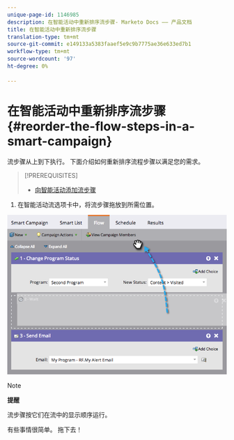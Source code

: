 ```yaml
---
unique-page-id: 1146985
description: 在智能活动中重新排序流步骤- Marketo Docs —— 产品文档
title: 在智能活动中重新排序流步骤
translation-type: tm+mt
source-git-commit: e149133a5383faaef5e9c9b7775ae36e633ed7b1
workflow-type: tm+mt
source-wordcount: '97'
ht-degree: 0%

---
```



# 在智能活动中重新排序流步骤 {#reorder-the-flow-steps-in-a-smart-campaign}

流步骤从上到下执行。 下面介绍如何重新排序流程步骤以满足您的需求。

>[!PREREQUISITES]
>
>* [向智能活动添加流步骤](../../../../../product-docs/core-marketo-concepts/smart-campaigns/flow-actions/add-a-flow-step-to-a-smart-campaign.md)

>



1. 在智能活动流选项卡中，将流步骤拖放到所需位置。

![](assets/image2014-9-22-13-3a49-3a11.png)

>[!NOTE]
>
>**提醒**
>
>流步骤按它们在流中的显示顺序运行。

有些事情很简单。 拖下去！
